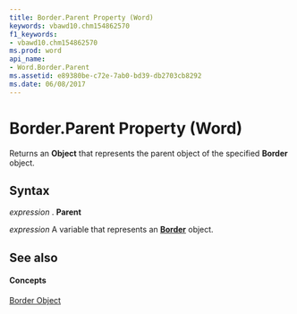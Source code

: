 ```yaml
---
title: Border.Parent Property (Word)
keywords: vbawd10.chm154862570
f1_keywords:
- vbawd10.chm154862570
ms.prod: word
api_name:
- Word.Border.Parent
ms.assetid: e89380be-c72e-7ab0-bd39-db2703cb8292
ms.date: 06/08/2017
---
```



# Border.Parent Property (Word)

Returns an  **Object** that represents the parent object of the specified **Border** object.


## Syntax

 _expression_ . **Parent**

 _expression_ A variable that represents an **[Border](Word.Border.md)** object.


## See also


#### Concepts


[Border Object](Word.Border.md)


